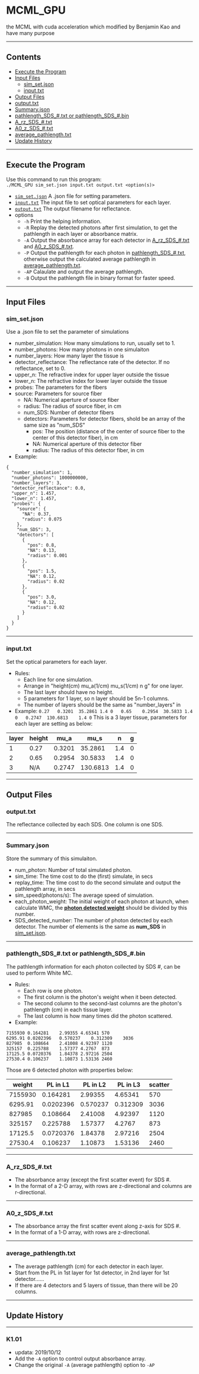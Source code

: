 # MCML_GPU
the MCML with cuda acceleration which modified by Benjamin Kao and have many purpose


---

## Contents

* [Execute the Program](#exec)
* [Input Files](#input_files)
    * [sim_set.json](#simset_json)
    * [input.txt](#input_txt)
* [Output Files](#output_files)
* [output.txt](#output_txt)
* [Summary.json](#summary_json)
* [pathlength_SDS_#.txt or pathlength_SDS_#.bin](#PLSDS_txt)
* [A_rz_SDS_#.txt](#arz_txt)
* [A0_z_SDS_#.txt](#a0z_txt)
* [average_pathlength.txt](#avg_PL_txt)
* [Update History](#update_history)

---

<h2 id="exec">Execute the Program</h2>

Use this command to run this program:    
`./MCML_GPU sim_set.json input.txt output.txt <option(s)>`
* [`sim_set.json`](#simset_json)
A .json file for setting parameters.
* [`input.txt`](#input_txt)
The input file to set optical parameters for each layer.
* [`output.txt`](#output_txt)
The output filename for reflectance.
* options
    * `-h`
Print the helping information.
    * `-R`
Replay the detected photons after first simulation, to get the pathlength in each layer or absorbance matrix.
	* `-A`
Output the absorbance array for each detector in [A_rz_SDS_#.txt](#arz_txt) and [A0_z_SDS_#.txt](#a0z_txt).
    * `-P`
Output the pathlength for each photon in [pathlength_SDS_#.txt](#PLSDS_txt), otherwise output the calculated average pathlength in [average_pathlength.txt](#avg_PL_txt).
    * `-AP`
Calaulate and output the average pathlength.
    * `-B`
Output the pathlength file in binary format for faster speed.


---

<h2 id="input_files">Input Files</h2>

<h3 id="simset_json">sim_set.json</h3>

Use a .json file to set the parameter of simulations
* number_simulation:
How many simulations to run, usually set to 1.
* number_photons:
How many photons in one simulaiton
* number_layers:
How many layer the tissue is
* detector_reflectance:
The reflectance rate of the detector.  If no reflectance, set to 0.
* upper_n:
The refractive index for upper layer outside the tissue
* lower_n:
The refractive index for lower layer outside the tissue
* probes:
The parameters for the fibers
* source:
Parameters for source fiber
    * NA:
Numerical aperture of source fiber
    * radius:
The radius of source fiber, in cm
    * num_SDS:
Number of detector fibers
    * detectors:
Parameters for detector fibers, shold be an array of the same size as "num_SDS"
        * pos:
The position (distance of the center of source fiber to the center of this detector fiber), in cm
        * NA:
Numerical aperture of this detector fiber
        * radius:
The radius of this detector fiber, in cm
* Example:
```
{
  "number_simulation": 1,
  "number_photons": 1000000000,
  "number_layers": 3,
  "detector_reflectance": 0.0,
  "upper_n": 1.457,
  "lower_n": 1.457,
  "probes": {
    "source": {
      "NA": 0.37,
      "radius": 0.075
    },
    "num_SDS": 3,
    "detectors": [
      {
        "pos": 0.8,
        "NA": 0.13,
        "radius": 0.001
      },
      {
        "pos": 1.5,
        "NA": 0.12,
        "radius": 0.02
      },
      {
        "pos": 3.0,
        "NA": 0.12,
        "radius": 0.02
      }
    ]
  }
}
```

---

<h3 id="input_txt">input.txt</h3>

Set the optical parameters for each layer.

* Rules:
    * Each line for one simulation.
    * Arrange in "height(cm) mu_a(1/cm) mu_s(1/cm) n g" for one layer.
    * The last layer should have no height.
    * 5 parameters for 1 layer, so n layer should be 5n-1 columns.
    * The number of layers should be the same as "number_layers" in 
* Example:
`0.27	0.3201	35.2861	1.4	0	0.65	0.2954	30.5833	1.4	0	0.2747	130.6813	1.4	0`
This is a 3 layer tissue, parameters for each layer are setting as below:

| layer    | height   | mu_a     | mu_s     | n        | g        |
| -------- | -------- | -------- | -------- | -------- | -------- |
| 1        | 0.27     | 0.3201   | 35.2861  | 1.4      | 0        |
| 2        | 0.65     | 0.2954   | 30.5833  | 1.4      | 0        |
| 3        | N/A      | 0.2747   | 130.6813 | 1.4      | 0        |


---

<h2 id="output_files">Output Files</h2>

<h3 id="output_txt">output.txt</h3>

The reflectance collected by each SDS.  One column is one SDS.

---

<h3 id="summary_json">Summary.json</h3>

Store the summary of this simulaiton.
* num_photon:
Number of total simulated photon.
* sim_time:
The time cost to do the (first) simulate, in secs
* replay_time:
The time cost to do the second simulate and output the pathlength array, in secs
* sim_speed(photons/s):
The average speed of simulation.
* each_photon_weight:
The initial weight of each photon at launch, when calculate WMC, the **[photon detected weight](#PLSDS_txt)** should be divided by this number.
* SDS_detected_number:
The number of photon detected by each detector.  The number of elements is the same as **num_SDS** in [sim_set.json](#simset_json).

---

<h3 id="PLSDS_txt">pathlength_SDS_#.txt or pathlength_SDS_#.bin</h3>

The pathlength information for each photon collected by SDS #, can be used to perform White MC.
* Rules:
    * Each row is one photon.
    * The first column is the photon's weight when it been detected.
    * The second column to the second-last columns are the photon's pathlength (cm) in each tissue layer.
    * The last column is how many times did the photon scattered.
* Example:
```
7155930	0.164281	2.99355	4.65341	570
6295.91	0.0202396	0.570237	0.312309	3036
827985	0.108664	2.41008	4.92397	1120
325157	0.225788	1.57377	4.2767	873
17125.5	0.0720376	1.84378	2.97216	2504
27530.4	0.106237	1.10873	1.53136	2460
```
Those are 6 detected photon with properties below:

| weight   | PL in L1  | PL in L2 | PL in L3 | scatter  |
| -------- | --------  | -------- | -------- | -------- |
| 7155930  | 0.164281  | 2.99355  | 4.65341  | 570      |
| 6295.91  | 0.0202396 | 0.570237 | 0.312309 | 3036     |
| 827985   | 0.108664  | 2.41008  | 4.92397  | 1120     |
| 325157   | 0.225788  | 1.57377  | 4.2767   | 873      |
| 17125.5  | 0.0720376 | 1.84378  | 2.97216  | 2504     |
| 27530.4  | 0.106237  | 1.10873  | 1.53136  | 2460     |

---

<h3 id="arz_txt">A_rz_SDS_#.txt</h3>

* The absorbance array (except the first scatter event) for SDS #.
* In the format of a 2-D array, with rows are z-directional and columns are r-directional.

---

<h3 id="a0z_txt">A0_z_SDS_#.txt</h3>

* The absorbance array the first scatter event along z-axis for SDS #.
* In the format of a 1-D array, with rows are z-directional.

---

<h3 id="avg_PL_txt">average_pathlength.txt</h3>

* The average pathlength (cm) for each detector in each layer.
* Start from the PL in 1st layer for 1st detector, in 2nd layer for 1st detector......
* If there are 4 detectors and 5 layers of tissue, than there will be 20 columns.

---

<h2 id="update_history">Update History</h2>

---

### K1.01

* updata: 2019/10/12
* Add the `-A` option to control output absorbance array.
* Change the original `-A` (average pathlength) option to `-AP`